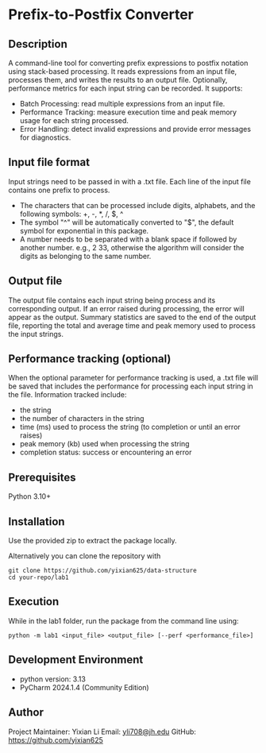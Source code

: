 # Prefix-to-Postfix Converter

## Description

A command-line tool for converting prefix expressions to postfix notation using stack-based processing. 
It reads expressions from an input file, processes them, and writes the results to an output file. 
Optionally, performance metrics for each input string can be recorded. It supports:

- Batch Processing: read multiple expressions from an input file.
- Performance Tracking: measure execution time and peak memory usage for each string processed.
- Error Handling: detect invalid expressions and provide error messages for diagnostics.

## Input file format

Input strings need to be passed in with a .txt file. Each line of the input file contains one prefix to process.
- The characters that can be processed include digits, alphabets, and the following symbols: +, -, *, /, $, ^
- The symbol "^" will be automatically converted to "$", the default symbol for exponential in this package.
- A number needs to be separated with a blank space if followed by another number. e.g., 2 33, otherwise the algorithm will consider the digits as belonging to the same number.

## Output file

The output file contains each input string being process and its corresponding output. If an error raised during processing, the error will appear as the output.
Summary statistics are saved to the end of the output file, reporting the total and average time and peak memory used to process the input strings.

## Performance tracking (optional)

When the optional parameter for performance tracking is used, a .txt file will be saved that includes the performance for processing each input string in the file.
Information tracked include: 
- the string
- the number of characters in the string 
- time (ms) used to process the string (to completion or until an error raises)
- peak memory (kb) used when processing the string 
- completion status: success or encountering an error 

## Prerequisites

Python 3.10+

## Installation

Use the provided zip to extract the package locally. 

Alternatively you can clone the repository with

```
git clone https://github.com/yixian625/data-structure
cd your-repo/lab1
```

## Execution

While in the lab1 folder, run the package from the command line using:

```
python -m lab1 <input_file> <output_file> [--perf <performance_file>]
```

## Development Environment

- python version: 3.13
- PyCharm 2024.1.4 (Community Edition)

## Author

Project Maintainer: Yixian Li
Email: yli708@jh.edu
GitHub: https://github.com/yixian625